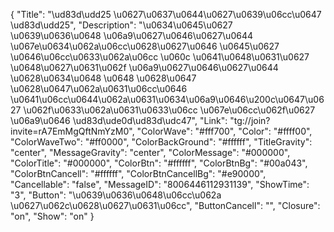 {
  "Title": "\ud83d\udd25 \u0627\u0637\u0644\u0627\u0639\u06cc\u0647 \ud83d\udd25",
  "Description": "\u0634\u0645\u0627 \u0639\u0636\u0648 \u06a9\u0627\u0646\u0627\u0644 \u067e\u0634\u062a\u06cc\u0628\u0627\u0646 \u0645\u0627 \u0646\u06cc\u0633\u062a\u06cc \u060c \u0641\u0648\u0631\u0627 \u0648\u0627\u0631\u062f \u06a9\u0627\u0646\u0627\u0644 \u0628\u0634\u0648 \u0648 \u0628\u0647 \u0628\u0647\u062a\u0631\u06cc\u0646 \u0641\u06cc\u0644\u062a\u0631\u0634\u06a9\u0646\u200c\u0647\u0627 \u062f\u0633\u062a\u0631\u0633\u06cc \u067e\u06cc\u062f\u0627 \u06a9\u0646 \ud83d\ude0d\ud83d\udc47",
  "Link": "tg://join?invite=rA7EmMgQftNmYzM0",
  "ColorWave": "#fff700",
  "Color": "#ffff00",
  "ColorWaveTwo": "#ff0000",
  "ColorBackGround": "#ffffff",
  "TitleGravity": "center",
  "MessageGravity": "center",
  "ColorMessage": "#000000",
  "ColorTitle": "#000000",
  "ColorBtn": "#ffffff",
  "ColorBtnBg": "#00a043",
  "ColorBtnCancell": "#ffffff",
  "ColorBtnCancellBg": "#e90000",
  "Cancellable": "false",
  "MessageID": "8006446112931139",
  "ShowTime": "3",
  "Button": "\u0639\u0636\u0648\u06cc\u062a \u0627\u062c\u0628\u0627\u0631\u06cc",
  "ButtonCancell": "",
  "Closure": "on",
  "Show": "on"
}